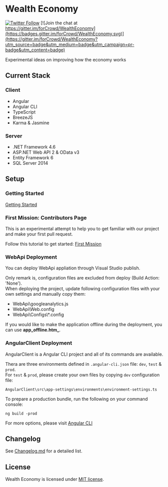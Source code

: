 # Wealth Economy

[![Twitter Follow](https://img.shields.io/twitter/follow/forCrowd.svg?style=social)](https://twitter.com/forCrowd)
[![Join the chat at https://gitter.im/forCrowd/WealthEconomy](https://badges.gitter.im/forCrowd/WealthEconomy.svg)](https://gitter.im/forCrowd/WealthEconomy?utm_source=badge&utm_medium=badge&utm_campaign=pr-badge&utm_content=badge)

Experimental ideas on improving how the economy works

## Current Stack

### Client

* Angular
* Angular CLI
* TypeScript
* BreezeJS
* Karma & Jasmine

### Server

* .NET Framework 4.6
* ASP.NET Web API 2 & OData v3
* Entity Framework 6
* SQL Server 2014

## Setup

### Getting Started
[Getting Started](https://github.com/forcrowd/WealthEconomy/wiki/Getting-Started)

### First Mission: Contributors Page
This is an experimental attempt to help you to get familiar with our project and make your first pull request.

Follow this tutorial to get started:
[First Mission](https://github.com/forCrowd/WealthEconomy/wiki/First-Mission)

### WebApi Deployment

You can deploy WebApi appliation through Visual Studio publish.  

Only remark is, configuration files are excluded from deploy (Build Action: 'None').  
When deploying the project, update following configuration files with your own settings and manually copy them:
* WebApi\googleanalytics.js
* WebApi\Web.config
* WebApi\Configs\\*.config

If you would like to make the application offline during the deployment, you can use **app_offline.htm_**.

### AngularClient Deployment

AngularClient is a Angular CLI project and all of its commands are available.

Thera are three environments defined in `.angular-cli.json` file: `dev`, `test` & `prod`.  
For `test` & `prod`, please create your own files by copying `dev` configuration file:

    AngularClient\src\app-settings\environments\environment-settings.ts

To prepare a production bundle, run the following on your command console:

    ng build -prod

For more options, please visit [Angular CLI](https://github.com/angular/angular-cli)

## Changelog

See [Changelog.md](/CHANGELOG.md) for a detailed list.

## License

Wealth Economy is licensed under [MIT license](/LICENSE).
